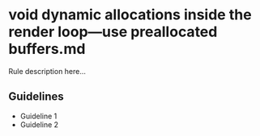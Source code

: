 # void dynamic allocations inside the render loop—use preallocated buffers.md

Rule description here...

## Guidelines

- Guideline 1
- Guideline 2
